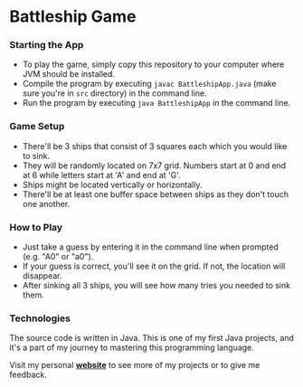 # Battleship Game
### Starting the App
- To play the game, simply copy this repository to your computer where JVM should be installed.
- Compile the program by executing ```javac BattleshipApp.java``` (make sure you're in ```src``` directory) in the command line.
- Run the program by executing ```java BattleshipApp``` in the command line.
### Game Setup
- There'll be 3 ships that consist of 3 squares each which you would like to sink.
- They will be randomly located on 7x7 grid. Numbers start at 0 and end at 6 while letters start at 'A' and end at 'G'.
- Ships might be located vertically or horizontally.
- There'll be at least one buffer space between ships as they don't touch one another.

### How to Play
- Just take a guess by entering it in the command line when prompted (e.g. "A0" or "a0").
- If your guess is correct, you'll see it on the grid. If not, the location will disappear.
- After sinking all 3 ships, you will see how many tries you needed to sink them.

### Technologies
The source code is written in Java. This is one of my first Java projects,
and it's a part of my journey to mastering this programming language.

Visit my personal <b>[website](https://dmytrohoida.netlify.app/)</b> to see more of my projects or to give me feedback. 